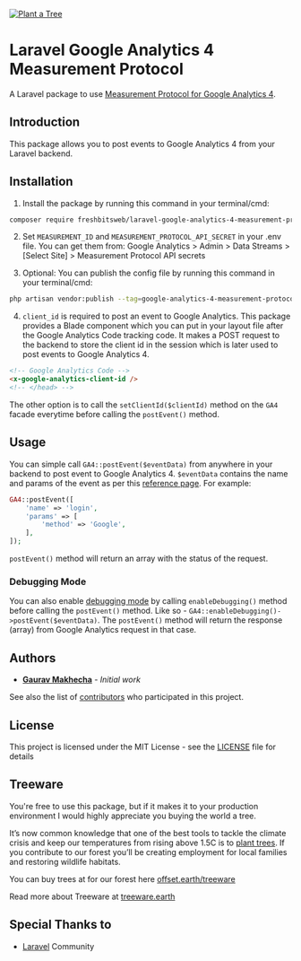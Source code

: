 [![Plant a Tree](https://img.shields.io/badge/dynamic/json?color=brightgreen&label=Plant%20a%20Tree&query=%24.total&url=https%3A%2F%2Fpublic.offset.earth%2Fusers%2Ftreeware%2Ftrees)](https://plant.treeware.earth/freshbitsweb/laravel-google-analytics-4-measurement-protocol)

# Laravel Google Analytics 4 Measurement Protocol
A Laravel package to use [Measurement Protocol for Google Analytics 4](https://developers.google.com/analytics/devguides/collection/protocol/ga4).

## Introduction
This package allows you to post events to Google Analytics 4 from your Laravel backend.

## Installation
1) Install the package by running this command in your terminal/cmd:
```bash
composer require freshbitsweb/laravel-google-analytics-4-measurement-protocol
```

2) Set `MEASUREMENT_ID` and `MEASUREMENT_PROTOCOL_API_SECRET` in your .env file.
You can get them from: Google Analytics > Admin > Data Streams > [Select Site] > Measurement Protocol API secrets

3) Optional: You can publish the config file by running this command in your terminal/cmd:
```bash
php artisan vendor:publish --tag=google-analytics-4-measurement-protocol-config
```

4) `client_id` is required to post an event to Google Analytics. This package provides a Blade component which you can put in your layout file after the Google Analytics Code tracking code. It makes a POST request to the backend to store the client id in the session which is later used to post events to Google Analytics 4.

```html
<!-- Google Analytics Code -->
<x-google-analytics-client-id />
<!-- </head> -->
```

The other option is to call the `setClientId($clientId)` method on the `GA4` facade everytime before calling the `postEvent()` method.

## Usage

You can simple call `GA4::postEvent($eventData)` from anywhere in your backend to post event to Google Analytics 4. `$eventData` contains the name and params of the event as per this [reference page](https://developers.google.com/analytics/devguides/collection/protocol/ga4/reference/events#login). For example:

```php
GA4::postEvent([
    'name' => 'login',
    'params' => [
        'method' => 'Google',
    ],
]);
```

`postEvent()` method will return an array with the status of the request.

### Debugging Mode

You can also enable [debugging mode](https://developers.google.com/analytics/devguides/collection/protocol/ga4/validating-events) by calling `enableDebugging()` method before calling the `postEvent()` method. Like so - `GA4::enableDebugging()->postEvent($eventData)`. The `postEvent()` method will return the response (array) from Google Analytics request in that case.

## Authors

* [**Gaurav Makhecha**](https://github.com/gauravmak) - *Initial work*

See also the list of [contributors](https://github.com/freshbitsweb/laravel-google-analytics-4-measurement-protocol/graphs/contributors) who participated in this project.

## License

This project is licensed under the MIT License - see the [LICENSE](LICENSE) file for details

## Treeware

You're free to use this package, but if it makes it to your production environment I would highly appreciate you buying the world a tree.

It’s now common knowledge that one of the best tools to tackle the climate crisis and keep our temperatures from rising above 1.5C is to <a href="https://www.bbc.co.uk/news/science-environment-48870920">plant trees</a>. If you contribute to our forest you’ll be creating employment for local families and restoring wildlife habitats.

You can buy trees at for our forest here [offset.earth/treeware](https://plant.treeware.earth/freshbitsweb/laravel-google-analytics-4-measurement-protocol)

Read more about Treeware at [treeware.earth](http://treeware.earth)

## Special Thanks to

* [Laravel](https://laravel.com) Community
